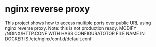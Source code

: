 # nginx reverse proxy

This project shows how to access multiple ports over public URL using nginx reverse proxy. 
Note: this is not production ready.
MODIFY /NGINX/HTTP.CONF WITH HASS CONFIGURATOTOR FILE NAME IN DOCKER IS /etc/nginx/conf.d/default.conf
